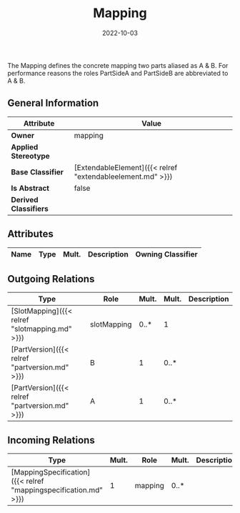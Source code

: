 ﻿---
title: Mapping
toc: false
type: specs
date: "2022-10-03"
draft: false
specification: VEC
version: 2.0.1
documentType: "Recommendation"
elementType: Class
classes:
  - Mapping
menu_name: vec-2.0.1
---
<p>The Mapping defines the concrete mapping two parts aliased as A &amp; B. For performance reasons the roles PartSideA and PartSideB are abbreviated to A &amp; B. </p>

## General Information

| Attribute               | Value |
|-------------------------|-------|
| **Owner**               | mapping |
| **Applied Stereotype**  |   |
| **Base Classifier**     | [ExtendableElement]({{< relref "extendableelement.md" >}})<br/>  |
| **Is Abstract**         | false |
| **Derived Classifiers** |   |

## Attributes
|  Name  |  Type  |  Mult.  |  Description  |  Owning Classifier  |
|--------|--------|---------|---------------|--------------|

## Outgoing Relations
|    Type  |   Role   |   Mult.   |   Mult.   |   Description   |
|----------|----------|-----------|-----------|-----------------|
| [SlotMapping]({{< relref "slotmapping.md" >}}) | slotMapping | 0..* | 1 |  |
| [PartVersion]({{< relref "partversion.md" >}}) | B | 1 | 0..* |  |
| [PartVersion]({{< relref "partversion.md" >}}) | A | 1 | 0..* |  |
##  Incoming Relations
|    Type  |   Mult.  |   Role    |   Mult.   |   Description  |
|----------|----------|-----------|-----------|----------------|
| [MappingSpecification]({{< relref "mappingspecification.md" >}}) | 1 | mapping | 0..* |  |
